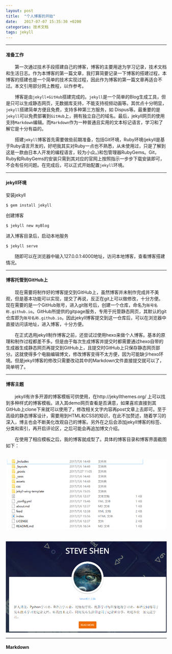 ```yaml
---
layout: post
title:  "个人博客的开始"
date:   2017-07-07 15:35:30 +0200
categories: 技术文档
tags: jekyll
---
```

---
#### 准备工作

　　第一次通过技术手段搭建自己的博客，博客的主要用途为学习记录，技术文档和生活日志。作为本博客的第一篇文章，我打算简要记录一下博客的搭建过程，本博客的搭建也是一个简单的技术实现过程，因此作为博客的第一篇文章再适合不过。本文引用部分网上教程，以作参考。    


　　博客是由`jekyll+GitHub`搭建完成的。`jekyll`是一个简单的Blog生成工具，但是只可以生成静态网页，无数据库支持，不能支持视频动画等。其优点十分明显，`jekyll`搭建简单方便且免费，支持多种第三方服务，如 Dispus等。最重要的是`jekyll`可以免费部署到`GitHub`上，拥有独立自己的域名。最后，jekyll网页的使用支持`Markdown`编辑。而`Markdown`作为一种普通且实用的文本标记语言，学习和了解它是十分有益的。


　　搭建`jekyll`博客首先需要做些前期准备，包括Git环境，Ruby环境(jekyll是基于Ruby语言开发的，好吧我其实对Ruby一点也不熟悉，从未使用过，只是了解到这是一款由日本人开发的编程语言，较为小众。)和包管理器RubyGems。Git，Ruby和RubyGems的安装只需到其对应的官网上按照指示一步步下载安装即可，不会有任何问题。在完成后，可以正式开始配置`jekyll`环境。   

---
#### jekyll环境

安装jekyll
```
$ gem install jekyll
```
创建博客
```
$ jekyll new myBlog
```
进入博客目录后，启动本地服务
```
$ jekyll serve
```
　　随即可以在浏览器中输入127.0.0.1:4000地址，访问本地博客，查看博客搭建情况。

---
#### 博客托管到GitHub上

　　现在需要将制作好的博客提交到GitHub上，虽然博客并未制作完成并不美观，但是基本功能可以实现，提交了再说，反正在git上可以做修改，十分方便。现在需要的是一个GitHub账号，进入git账号后，创建一个仓库，命名为`账号名称.github.io`。GitHub所提供的gitpage服务，专用于托管静态网页，其默认的git仓库即为`账号名称.github.io`。因此jekyll博客提交到这一仓库后，可以在浏览器中直接访问该地址，进入博客，十分方便。

　　在正式选用jekyll制作博客之前，还尝试过使用hexo来做个人博客。基本的原理和制作过程都差不多。但是由于每次生成博客并提交时都需要通过hexo自带的生成器生成静态网页再提交到GitHub上，且提交时GitHub上只保存静态网页部分。这就使得多个电脑编辑博文，修改博客变得不太方便，因为可能缺少hexo环境。但是jekyll博客的修改只需要改动其中的Markdown文件直接提交就可以了，简单明了。

---
#### 博客主题

　　jekyll有许多开源的博客模板可供使用，在http://jekyllthemes.org/ 上可以找到多种样式的博客模板。进入其demo网页查看是否满意，如果喜欢直接到其GitHub上clone下来就可以使用了，修改相关文字内容再post文章上去即可。至于高级的静态博客设计，需要用到HTML和CSS的知识，在此不加赘述，随着学习的深入，博主也会不断美化改观自己的博客。另外在之后会添加jekyll博客的标签、分类和索引，再开启评论区，之后可能会再追加博文介绍。

　　在使用了相应模板之后，我的博客就成型了。具体的博客目录和博客界面截图如下：

　　![图片](images/目录结构.png)

　　![图片](images/博客界面.png)

---
#### Markdown
　　  
